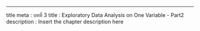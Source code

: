 ---
title meta  : บทที่ 3
title       : Exploratory Data Analysis on One Variable - Part2
description : Insert the chapter description here